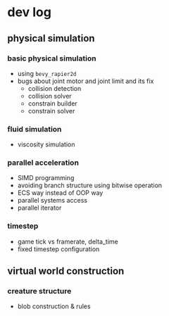 # dev log

## physical simulation

### basic physical simulation

- using `bevy_rapier2d`
- bugs about joint motor and joint limit and its fix
  - collision detection
  - collision solver
  - constrain builder
  - constrain solver

### fluid simulation

- viscosity simulation

### parallel acceleration

- SIMD programming
- avoiding branch structure using bitwise operation
- ECS way instead of OOP way
- parallel systems access
- parallel iterator

### timestep

- game tick vs framerate, delta_time
- fixed timestep configuration

## virtual world construction

### creature structure

- blob construction & rules

